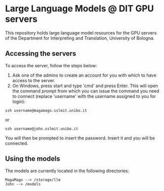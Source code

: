 # Large Language Models @ DIT GPU servers

This repository holds large language model resources for the GPU servers of the Department for Interpreting and Translation, University of Bologna.

## Accessing the servers

To access the server, follow the steps below:

1. Ask one of the admins to create an account for you with which to have access to the server.
2. On Windows, press start and type 'cmd' and press Enter. This will open the command prompt from which you can issue the command you need to connect (replace 'username' with the username assigned to you for login):

```console
ssh username@magamago.sslmit.unibo.it
```
or
```console
ssh username@john.sslmit.unibo.it
```
You will then be prompted to insert the password. Insert it and you will be connected.

## Using the models

The models are currently located in the following directories:

```
MagaMago --> /storage/llm
John --> /models
```
